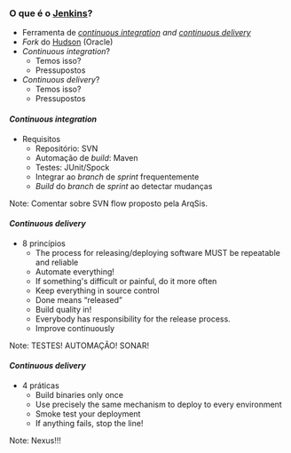 ### O que é o [Jenkins][0]?

- Ferramenta de _[continuous integration][1] and [continuous delivery][2]_
- _Fork_ do [Hudson][3] (Oracle)
- _Continuous integration_?
  - Temos isso?
  - Pressupostos
- _Continuous delivery_?
  - Temos isso?
  - Pressupostos

[0]:https://jenkins.io/
[1]:https://martinfowler.com/articles/continuousIntegration.html
[2]:https://dzone.com/articles/8-principles-continuous
[3]:http://hudson-ci.org/


#### _Continuous integration_
- Requisitos
  - Repositório: SVN
  - Automação de _build_: Maven
  - Testes: JUnit/Spock
  - Integrar ao _branch_ de _sprint_ frequentemente
  - _Build_ do _branch_ de _sprint_ ao detectar mudanças

Note:
Comentar sobre SVN flow proposto pela ArqSis.


#### _Continuous delivery_
- 8 princípios
  - The process for releasing/deploying software MUST be repeatable and reliable
  - Automate everything!
  - If something's difficult or painful, do it more often
  - Keep everything in source control
  - Done means “released”
  - Build quality in!
  - Everybody has responsibility for the release process.
  - Improve continuously

Note:
TESTES! AUTOMAÇÃO! SONAR!


#### _Continuous delivery_
- 4 práticas
  - Build binaries only once
  - Use precisely the same mechanism to deploy to every environment
  - Smoke test your deployment
  - If anything fails, stop the line!

Note:
Nexus!!!

